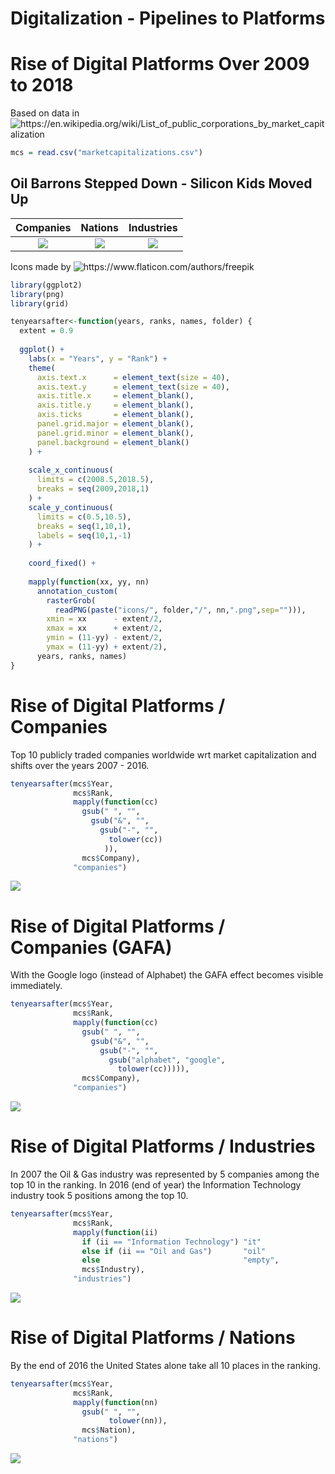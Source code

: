 Digitalization - Pipelines to Platforms
================

Rise of Digital Platforms Over 2009 to 2018
===========================================

Based on data in ![<https://en.wikipedia.org/wiki/List_of_public_corporations_by_market_capitalization>](https://en.wikipedia.org/wiki/List_of_public_corporations_by_market_capitalization)

``` r
mcs = read.csv("marketcapitalizations.csv")
```

Oil Barrons Stepped Down - Silicon Kids Moved Up
------------------------------------------------

|                            Companies                            |                          Nations                         |                          Industries                         |
|:---------------------------------------------------------------:|:--------------------------------------------------------:|:-----------------------------------------------------------:|
| ![](./README_files/figure-markdown_github/companies-gafa-1.png) | ![](./README_files/figure-markdown_github/nations-1.png) | ![](./README_files/figure-markdown_github/industries-1.png) |

Icons made by ![<https://www.flaticon.com/authors/freepik>](Freepik)

``` r
library(ggplot2)
library(png)
library(grid)

tenyearsafter<-function(years, ranks, names, folder) {
  extent = 0.9
  
  ggplot() +
    labs(x = "Years", y = "Rank") +
    theme(
      axis.text.x      = element_text(size = 40),
      axis.text.y      = element_text(size = 40),
      axis.title.x     = element_blank(),
      axis.title.y     = element_blank(),
      axis.ticks       = element_blank(),
      panel.grid.major = element_blank(),
      panel.grid.minor = element_blank(),
      panel.background = element_blank()
    ) +
    
    scale_x_continuous(
      limits = c(2008.5,2018.5),
      breaks = seq(2009,2018,1)
    ) +
    scale_y_continuous(
      limits = c(0.5,10.5),
      breaks = seq(1,10,1),
      labels = seq(10,1,-1)
    ) +
    
    coord_fixed() +
    
    mapply(function(xx, yy, nn) 
      annotation_custom(
        rasterGrob(
          readPNG(paste("icons/", folder,"/", nn,".png",sep=""))),
        xmin = xx      - extent/2,
        xmax = xx      + extent/2,
        ymin = (11-yy) - extent/2,
        ymax = (11-yy) + extent/2),
      years, ranks, names)
}
```

Rise of Digital Platforms / Companies
=====================================

Top 10 publicly traded companies worldwide wrt market capitalization and shifts over the years 2007 - 2016.

``` r
tenyearsafter(mcs$Year,
              mcs$Rank,
              mapply(function(cc)
                gsub(" ", "",
                  gsub("&", "",
                    gsub("-", "",
                      tolower(cc))
                     )),
                mcs$Company),
              "companies")
```

![](README_files/figure-markdown_github/companies-1.png)

Rise of Digital Platforms / Companies (GAFA)
============================================

With the Google logo (instead of Alphabet) the GAFA effect becomes visible immediately.

``` r
tenyearsafter(mcs$Year,
              mcs$Rank,
              mapply(function(cc)
                gsub(" ", "",
                  gsub("&", "",
                    gsub("-", "",
                      gsub("alphabet", "google",
                        tolower(cc))))),
                mcs$Company),
              "companies")
```

![](README_files/figure-markdown_github/companies-gafa-1.png)

Rise of Digital Platforms / Industries
======================================

In 2007 the Oil & Gas industry was represented by 5 companies among the top 10 in the ranking. In 2016 (end of year) the Information Technology industry took 5 positions among the top 10.

``` r
tenyearsafter(mcs$Year,
              mcs$Rank,
              mapply(function(ii)
                if (ii == "Information Technology") "it" 
                else if (ii == "Oil and Gas")       "oil"
                else                                "empty",
                mcs$Industry),
              "industries")
```

![](README_files/figure-markdown_github/industries-1.png)

Rise of Digital Platforms / Nations
===================================

By the end of 2016 the United States alone take all 10 places in the ranking.

``` r
tenyearsafter(mcs$Year,
              mcs$Rank,
              mapply(function(nn)
                gsub(" ", "",
                      tolower(nn)),
                mcs$Nation),
              "nations")
```

![](README_files/figure-markdown_github/nations-1.png)
